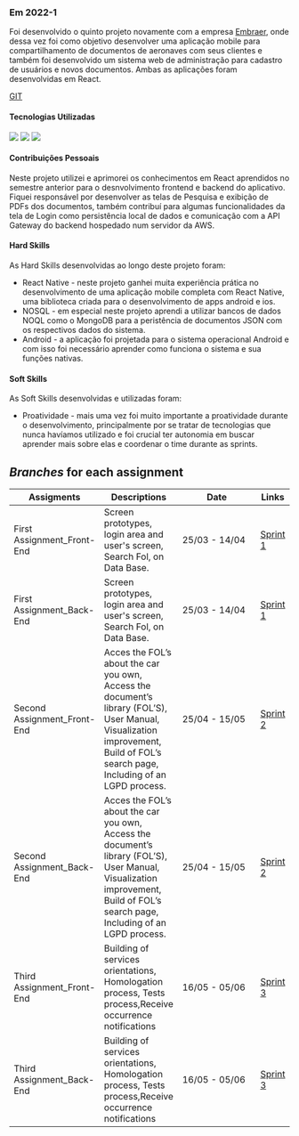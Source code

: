 ### Em 2022-1
  Foi desenvolvido o quinto projeto novamente com a empresa [Embraer](https://embraer.com/), onde dessa vez foi como objetivo desenvolver uma aplicação mobile para compartilhamento de documentos de aeronaves com seus clientes e também foi desenvolvido um sistema web de administração para cadastro de usuários e novos documentos. Ambas as aplicações foram desenvolvidas em React.

[GIT](https://github.com/TecStocks)

#### Tecnologias Utilizadas

<p>
<img src="https://img.shields.io/badge/Technology-ReactNative-9cf">
<img src="https://img.shields.io/badge/Technology-MongoDB-9cf">
<img src="https://img.shields.io/badge/Technology-JavaScript-9cf">
</p>

#### Contribuições Pessoais
Neste projeto utilizei e aprimorei os conhecimentos em React aprendidos no semestre anterior para o desnvolvimento frontend e backend do aplicativo. 
Fiquei responsável por desenvolver as telas de Pesquisa e exibição de PDFs dos documentos, também contribuí para algumas funcionalidades da tela de Login como persistência local de dados e comunicação com a API Gateway do backend hospedado num servidor da AWS.
     
#### Hard Skills
As Hard Skills desenvolvidas ao longo deste projeto foram: 
* React Native - neste projeto ganhei muita experiência prática no desenvolvimento de uma aplicação mobile completa com React Native, uma biblioteca criada para o desenvolvimento de apps android e ios.
* NOSQL - em especial neste projeto aprendi a utilizar bancos de dados NOQL como o MongoDB para a peristência de documentos JSON com os respectivos dados do sistema.
* Android - a aplicação foi projetada para o sistema operacional Android e com isso foi necessário aprender como funciona o sistema e sua funções nativas.

#### Soft Skills
As Soft Skills desenvolvidas e utilizadas foram:
* Proatividade - mais uma vez foi muito importante a proatividade durante o desenvolvimento, principalmente por se tratar de tecnologias que nunca havíamos utilizado e foi crucial ter autonomia em buscar aprender mais sobre elas e coordenar o time durante as sprints.

<section id="Branches_assigments">
       <h2><i>Branches</i> for each assignment</h2>
       <table>
              <thead>
                     <th width=100px>Assigments</th>
                     <th>Descriptions</th>
                     <th width=215px>Date</th>
                     <th>Links</th>
              </thead>
              <tbody>
                     <tr>
                            <td>First Assignment_Front-End</td>
                            <td>Screen prototypes, login area and user's screen, Search Fol, on Data Base.</td>
                            <td>25/03 - 14/04</td>
                            <td><a href="https://github.com/TecStocks/frontend/releases/tag/v1.0">Sprint 1</td>
                     </tr>
                     <tr>
                            <td>First Assignment_Back-End</td>
                            <td>Screen prototypes, login area and user's screen, Search Fol, on Data Base.</td>
                            <td>25/03 - 14/04</td>
                            <td><a href="https://github.com/TecStocks/backend/releases/tag/BD-v1.0">Sprint 1</td>
                     </tr>
                     <tr>
                            <td>Second Assignment_Front-End</td>
                            <td>Acces the FOL’s about the car you own, Access the document’s library (FOL’S), User Manual,
                            Visualization improvement, Build of FOL’s search page, Including of an LGPD process.</td>
                            <td>25/04 - 15/05</td>
                            <td><a href="https://github.com/TecStocks/frontend">Sprint 2</a></td>
                     </tr>
                     <tr>
                            <td>Second Assignment_Back-End</td>
                            <td>Acces the FOL’s about the car you own, Access the document’s library (FOL’S), User Manual,
                            Visualization improvement, Build of FOL’s search page, Including of an LGPD process.</td>
                            <td>25/04 - 15/05</td>
                            <td><a href="https://github.com/TecStocks/backend">Sprint 2</a></td>
                     </tr>                                         
                     <tr>
                            <td>Third Assignment_Front-End</td>
                            <td>Building of services orientations, Homologation process, Tests process,Receive occurrence notifications </td>
                            <td>16/05 - 05/06</td>
                            <td><a href="https://github.com/TecStocks/frontend">Sprint 3</a></td>
                     </tr>
                                          <tr>
                            <td>Third Assignment_Back-End</td>
                            <td>Building of services orientations, Homologation process, Tests process,Receive occurrence notifications</td>
                            <td>16/05 - 05/06</td>
                            <td><a href="https://github.com/TecStocks/backend">Sprint 3</a></td>
                     </tr>

</tbody>
</table>
</section>
